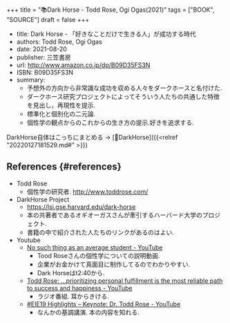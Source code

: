 +++
title = "📚Dark Horse - Todd Rose, Ogi Ogas(2021)"
tags = ["BOOK", "SOURCE"]
draft = false
+++

-   title: Dark Horse - 「好きなことだけで生きる人」が成功する時代
-   authors: Todd Rose, Ogi Ogas
-   date: 2021-08-20
-   publisher: 三笠書房
-   url: <http://www.amazon.co.jp/dp/B09D35FS3N>
-   ISBN: B09D35FS3N
-   summary:
    -   予想外の方向から非常識な成功を収める人々をダークホースと名付けた.
    -   ダークホース研究プロジェクトによってそういう人たちの共通した特徴を見出し，再現性を提示.
    -   標準化と個別化の二元論.
    -   個性学の観点からのこれからの生き方の提示.好きを追求する.

DarkHorse自体はこっちにまとめる -> [📝DarkHorse]({{<relref "20220127181529.md#" >}})


## References {#references}

-   Todd Rose
    -   個性学の研究者. <http://www.toddrose.com/>
-   DarkHorse Project
    -   <https://lsi.gse.harvard.edu/dark-horse>
    -   本の共著者であるオギオーガスさんが牽引するハーバード大学のプロジェクト.
    -   書籍の中で紹介された人たちのリンクがあるのはよい.
-   Youtube
    -   [No such thing as an average student - YouTube](https://www.youtube.com/watch?v=biM7QW1I8h0)
        -   Tood Roseさんの個性学についての説明動画.
        -   企業がお金かけて真面目に制作してるのでわかりやすい.
        -   Dark Horseはt2:40から.
    -   [Todd Rose: ...prioritizing personal fulfillment is the most reliable path to
        success and happiness - YouTube](https://www.youtube.com/watch?v=tTHM-4b7slg)
        -   ラジオ番組. 耳からきける.
    -   [#EIE19 Highlights – Keynote: Dr. Todd Rose - YouTube](https://www.youtube.com/watch?v=4Uz3Fl7Ru4w)
        -   なんかの基調講演. 本の内容を知れる.
